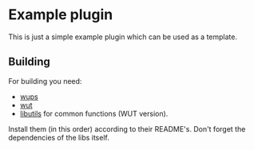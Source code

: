 # Example plugin

This is just a simple example plugin which can be used as a template.

## Building

For building you need: 
- [wups](https://github.com/Maschell/WiiUPluginSystem)
- [wut](https://github.com/decaf-emu/wut)
- [libutils](https://github.com/Maschell/libutils/tree/wut) for common functions (WUT version).

Install them (in this order) according to their README's. Don't forget the dependencies of the libs itself.